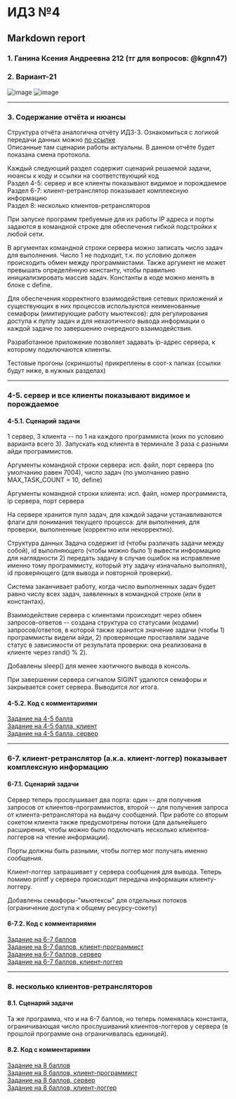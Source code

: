 #  ИДЗ №4 #
## Markdown report <br> ##

### 1. Ганина Ксения Андреевна 212 (тг для вопросов: @kgnn47) <br> ###
### 2. Вариант-21 <br> ###

![image](https://github.com/kseniag03/OS-IHW-4/assets/114473740/64db0a49-c50c-4062-bc81-a17c0723ad51)
![image](https://github.com/kseniag03/OS-IHW-3/assets/114473740/e8ead5cf-0696-4d48-9ba4-db46f0239a00)
________________________

### 3. Содержание отчёта и нюансы <br> ###

Структура отчёта аналогична отчёту ИДЗ-3. Ознакомиться с логикой передачи данных можно [по ссылке](https://github.com/kseniag03/OS-IHW-3/blob/master/report.md) <br> Описанные там сценарии работы актуальны. В данном отчёте будет показана смена протокола.


Каждый следующий раздел содержит сценарий решаемой задачи, нюансы к коду и ссылки на соответствующий код <br>
Раздел 4-5: сервер и все клиенты показывают видимое и порождаемое <br>
Раздел 6-7: клиент-ретранслятор показывает комплексную информацию <br>
Раздел 8: несколько клиентов-ретрансляторов <br>

При запуске программ требуемые для их работы IP адреса и порты задаются в командной строке для обеспечения гибкой подстройки к любой сети.

В аргументах командной строки сервера можно записать число задач для выполнения. Число 1 не подходит, т.к. по условию должен происходить обмен между программистами. Также аргумент не может превышать определённую константу, чтобы правильно инициализировать массив задач. Константы в коде можно менять в блоке с define.

Для обеспечения корректного взаимодействия сетевых приложений и существующих в них процессов используются неименованные семафоры (имитирующие работу мьютексов): для регулирования доступа к пуллу задач и для нехаотичного вывода информации о каждой задаче по завершению очередного взаимодействия.

Разработанное приложение позволяет задавать ip-адрес сервера, к которому подключаются клиенты.

Тестовые прогоны (скриншоты) прикреплены в соот-х папках (ссылки будут ниже, в нужных разделах)
________________________

### 4-5. сервер и все клиенты показывают видимое и порождаемое <br> ###

#### 4-5.1. Сценарий задачи <br> ####

1 сервер, 3 клиента -- по 1 на каждого программиста (коих по условию варианта всего 3). Запускать код клиента в терминале 3 раза с разными айди программистов.

Аргументы командной строки сервера: исп. файл, порт сервера (по умолчанию равен 7004), число задач (по умолчанию равно MAX_TASK_COUNT = 10, define)

Аргументы командной строки клиента: исп. файл, номер программиста, ip сервера, порт сервера

На сервере хранится пулл задач, для каждой задачи устанавливаются флаги для понимания текущего процесса: для выполнения, для проверки, выполненные (корректно или некорректно).

Структура данных Задача содержит id (чтобы различать задачи между собой), id выполняющего (чтобы можно было 1) вывести информацию для наглядности 2) передать задачу в случае ошибок на исправление именно тому программисту, который эту задачу изначально выполнял), id проверяющего (для вывода и повторной проверки).

Система заканчивает работу, когда число выполненных задач будет равно числу всех задач, заявленных в командной строке (или в константах).

Взаимодействие сервера с клиентами происходит через обмен запросов-ответов -- создана структура со статусами (кодами) запросов/ответов, в которой также хранится значение задачи (чтобы 1) программисты видели айди, 2) проверяющие проставляли задаче статус в зависимости от результата проверки: она реализована в клиенте через rand() % 2).

Добавлены sleep() для менее хаотичного вывода в консоль.

При завершении сервера сигналом SIGINT удалются семафоры и закрывается сокет сервера. Выводится лог итога.

#### 4-5.2. Код с комментариями <br> ####

[Задание на 4-5 балла](https://github.com/kseniag03/OS-IHW-3/tree/master/4-5) <br>
[Задание на 4-5 балла, клиент](https://github.com/kseniag03/OS-IHW-3/blob/master/4-5/client.c) <br>
[Задание на 4-5 балла, сервер](https://github.com/kseniag03/OS-IHW-3/blob/master/4-5/server.c) <br>
________________________

### 6-7. клиент-ретранслятор (а.к.а. клиент-логгер) показывает комплексную информацию <br> ###

#### 6-7.1. Сценарий задачи <br> ####

Сервер теперь прослушивает два порта: один -- для получения запросов от клиентов-программистов, второй -- для получения запроса от клиента-ретранслятора на выдачу сообщений. При работе со вторым сокетом клиента также предусмотрены потоки (для дальнейшего расширения, чтобы можно было подключать несколько клиентов-логгеров на чтение информации).

Порты должны быть разными, чтобы логгер мог получать именно сообщения.

Клиент-логгер запрашивает у сервера сообщения для вывода. Теперь помимо printf у сервера происходит передача информации клиенту-логгеру.

Добавлены семафоры-"мьютексы" для отдельных потоков (ограничение доступа к общему ресурсу-сокету)

#### 6-7.2. Код с комментариями <br> ####

[Задание на 6-7 баллов](https://github.com/kseniag03/OS-IHW-3/tree/master/6-7) <br>
[Задание на 6-7 баллов, клиент-программист](https://github.com/kseniag03/OS-IHW-3/blob/master/6-7/client.c) <br>
[Задание на 6-7 баллов, сервер](https://github.com/kseniag03/OS-IHW-3/blob/master/6-7/server.c) <br>
[Задание на 6-7 баллов, клиент-логгер](https://github.com/kseniag03/OS-IHW-3/blob/master/6-7/logger.c) <br>
________________________

### 8. несколько клиентов-ретрансляторов <br> ###

#### 8.1. Сценарий задачи <br> ####

Та же программа, что и на 6-7 баллов, но теперь поменялась константа, ограничивающая число прослушиваний клиентов-логгеров у сервера (в прошлой программе она ограничивалась единицей).

#### 8.2. Код с комментариями <br> ####

[Задание на 8 баллов](https://github.com/kseniag03/OS-IHW-3/tree/master/8) <br>
[Задание на 8 баллов, клиент-программист](https://github.com/kseniag03/OS-IHW-3/blob/master/8/client.c) <br>
[Задание на 8 баллов, сервер](https://github.com/kseniag03/OS-IHW-3/blob/master/8/server.c) <br>
[Задание на 8 баллов, клиент-логгер](https://github.com/kseniag03/OS-IHW-3/blob/master/8/logger.c) <br>

